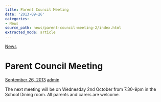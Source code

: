 ```yaml
---
title: Parent Council Meeting
date: '2013-09-26'
categories:
- News
source_path: news/parent-council-meeting-2/index.html
extracted_mode: article
---
```

[News](/news/)

# Parent Council Meeting

[September 26, 2013](/news/parent-council-meeting-2/) [admin](author/admin/)

The next meeting will be on Wednesday 2nd October from 7.30-9pm in the School Dining room. All parents and carers are welcome.
